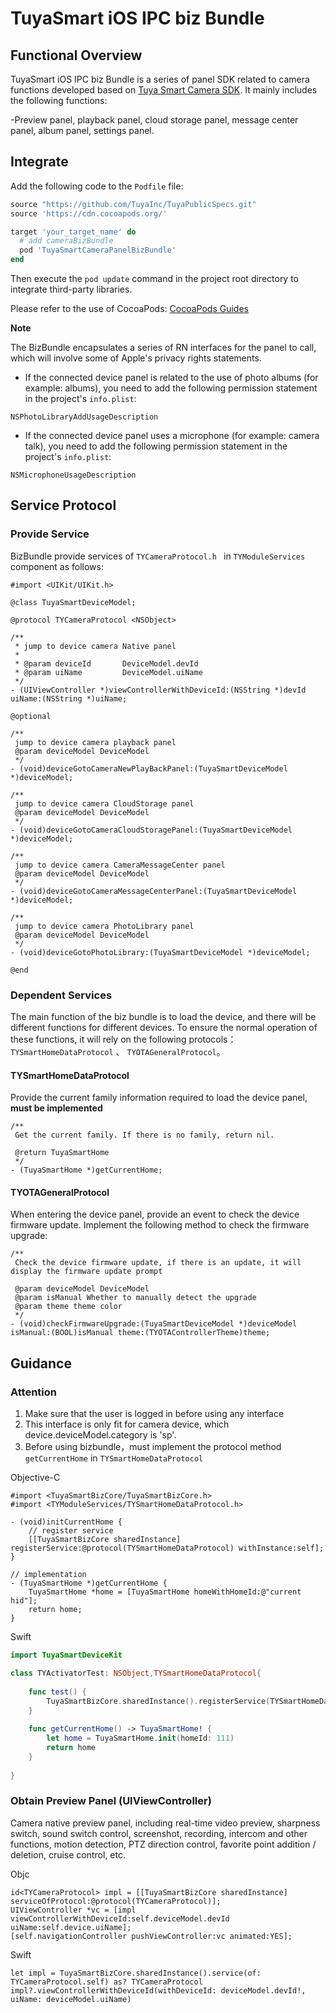 # TuyaSmart iOS IPC biz Bundle

## Functional Overview

TuyaSmart iOS IPC biz Bundle is a series of panel SDK related to camera functions developed based on [Tuya Smart Camera SDK](<https://tuyainc.github.io/tuyasmart_camera_ios_sdk_doc/>). It mainly includes the following functions:

-Preview panel, playback panel, cloud storage panel, message center panel, album panel, settings panel.

## Integrate

Add the following code to the ```Podfile``` file:

```ruby
source "https://github.com/TuyaInc/TuyaPublicSpecs.git"
source 'https://cdn.cocoapods.org/'

target 'your_target_name' do
  # add cameraBizBundle
  pod 'TuyaSmartCameraPanelBizBundle'
end
```

Then execute the ``pod update`` command in the project root directory to integrate third-party libraries.

Please refer to the use of CocoaPods: [CocoaPods Guides](https://guides.cocoapods.org/)

**Note**

The BizBundle encapsulates a series of RN interfaces for the panel to call, which will involve some of Apple's privacy rights statements.

- If the connected device panel is related to the use of photo albums (for example: albums), you need to add the following permission statement in the project's `info.plist`:

```
NSPhotoLibraryAddUsageDescription
```

- If the connected device panel uses a microphone (for example: camera talk), you need to add the following permission statement in the project's `info.plist`:

```
NSMicrophoneUsageDescription
```

## Service Protocol

### Provide Service

BizBundle  provide services of  `TYCameraProtocol.h ` in `TYModuleServices` component as follows:

```objc
#import <UIKit/UIKit.h>

@class TuyaSmartDeviceModel;

@protocol TYCameraProtocol <NSObject>

/**
 * jump to device camera Native panel
 *
 * @param deviceId       DeviceModel.devId
 * @param uiName         DeviceModel.uiName
 */  
- (UIViewController *)viewControllerWithDeviceId:(NSString *)devId uiName:(NSString *)uiName;

@optional

/**
 jump to device camera playback panel
 @param deviceModel DeviceModel
 */
- (void)deviceGotoCameraNewPlayBackPanel:(TuyaSmartDeviceModel *)deviceModel;

/**
 jump to device camera CloudStorage panel
 @param deviceModel DeviceModel
 */
- (void)deviceGotoCameraCloudStoragePanel:(TuyaSmartDeviceModel *)deviceModel;

/**
 jump to device camera CameraMessageCenter panel
 @param deviceModel DeviceModel
 */
- (void)deviceGotoCameraMessageCenterPanel:(TuyaSmartDeviceModel *)deviceModel;

/**
 jump to device camera PhotoLibrary panel
 @param deviceModel DeviceModel
 */
- (void)deviceGotoPhotoLibrary:(TuyaSmartDeviceModel *)deviceModel;

@end
```

### Dependent Services

The main function of the biz bundle is to load the device, and there will be different functions for different devices. To ensure the normal operation of these functions, it will rely on the following protocols： `TYSmartHomeDataProtocol` 、 `TYOTAGeneralProtocol`。

#### TYSmartHomeDataProtocol

Provide the current family information required to load the device panel, **must be implemented**

```objc
/**
 Get the current family. If there is no family, return nil.
 
 @return TuyaSmartHome
 */
- (TuyaSmartHome *)getCurrentHome;
```

#### TYOTAGeneralProtocol

When entering the device panel, provide an event to check the device firmware update. Implement the following method to check the firmware upgrade:

```objc
/**
 Check the device firmware update, if there is an update, it will display the firmware update prompt
 
 @param deviceModel DeviceModel
 @param isManual Whether to manually detect the upgrade
 @param theme theme color
 */
- (void)checkFirmwareUpgrade:(TuyaSmartDeviceModel *)deviceModel isManual:(BOOL)isManual theme:(TYOTAControllerTheme)theme;
```

## Guidance

### Attention

1. Make sure that the user is logged in before using any interface
2. This interface is only fit for camera device, which device.deviceModel.category is 'sp'.
3. Before using bizbundle，must  implement the protocol method `getCurrentHome` in `TYSmartHomeDataProtocol`

Objective-C 

```objc
#import <TuyaSmartBizCore/TuyaSmartBizCore.h>
#import <TYModuleServices/TYSmartHomeDataProtocol.h>

- (void)initCurrentHome {
    // register service
    [[TuyaSmartBizCore sharedInstance] registerService:@protocol(TYSmartHomeDataProtocol) withInstance:self];
}

// implementation
- (TuyaSmartHome *)getCurrentHome {
    TuyaSmartHome *home = [TuyaSmartHome homeWithHomeId:@"current hid"];
    return home;
}
```

Swift

```swift
import TuyaSmartDeviceKit

class TYActivatorTest: NSObject,TYSmartHomeDataProtocol{
  	
    func test() {
        TuyaSmartBizCore.sharedInstance().registerService(TYSmartHomeDataProtocol.self, withInstance: self)
    }
    
    func getCurrentHome() -> TuyaSmartHome! {
        let home = TuyaSmartHome.init(homeId: 111)
        return home
    }
    
}
```

### 

### Obtain Preview Panel (UIViewController)

Camera native preview panel, including real-time video preview, sharpness switch, sound switch control, screenshot, recording, intercom and other functions, motion detection, PTZ direction control, favorite point addition / deletion, cruise control, etc.

Objc

```objc
id<TYCameraProtocol> impl = [[TuyaSmartBizCore sharedInstance] serviceOfProtocol:@protocol(TYCameraProtocol)];
UIViewController *vc = [impl viewControllerWithDeviceId:self.deviceModel.devId uiName:self.device.uiName];
[self.navigationController pushViewController:vc animated:YES];
```

Swift

```objc
let impl = TuyaSmartBizCore.sharedInstance().service(of: TYCameraProtocol.self) as? TYCameraProtocol
impl?.viewControllerWithDeviceId(withDeviceId: deviceModel.devId!, uiName: deviceModel.uiName) 
```

